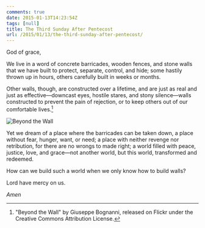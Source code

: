 ```yaml
---
comments: true
date: 2015-01-13T14:23:54Z
tags: [null]
title: The Third Sunday After Pentecost
url: /2015/01/13/the-third-sunday-after-pentecost/
---
```


God of grace,

We live in a word of concrete barricades, wooden fences, and stone walls that we have built to protect, separate, control, and hide; some hastily thrown up in hours, others carefully built in weeks or months.

Other walls, though, are constructed over a lifetime, and are just as real and just as effective—downcast eyes, hostile stares, and stony silence—walls constructed to prevent the pain of rejection, or to keep others out of our comfortable lives.[^1]


![Beyond the Wall](https://www.flickr.com/photos/79286287@N00/215951891/)

Yet we dream of a place where the barricades can be taken down, a place without fear, hunger, want, or need; a place with neither revenge nor retribution, for there are no wrongs to made right; a world filled with peace, justice, love, and grace—not another world, but this world, transformed and redeemed.

How can we build such a world when we only know how to build walls?

Lord have mercy on us.

*Amen*

[^1]: "Beyond the Wall" by Giuseppe Bognanni, released on Flickr under the Creative Commons Attribution License.
